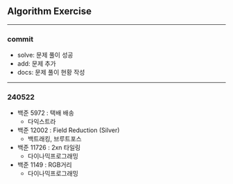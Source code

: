 ## Algorithm Exercise

---
### commit
- solve: 문제 풀이 성공
- add: 문제 추가
- docs: 문제 풀이 현황 작성
---

### 240522

- 백준 5972 : 택배 배송
  - 다익스트라
- 백준 12002 : Field Reduction (Silver)
  - 백트래킹, 브루트포스
- 백준 11726 : 2xn 타일링
  - 다이나믹프로그래밍
- 백준 1149 : RGB거리
  - 다이나믹프로그래밍
